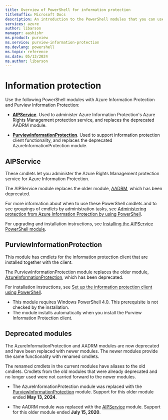 ```yaml
---
title: Overview of PowerShell for information protection
titleSuffix: Microsoft Docs
description: An introduction to the PowerShell modules that you can use with Azure Information Protection and Purview Information Protection.
services: azure
author: libarson
manager: aashishr
ms.product: purview
ms.service: purview-information-protection
ms.devlang: powershell
ms.topic: reference
ms.date: 05/13/2024
ms.author: libarson
---
```


# Information protection

Use the following PowerShell modules with Azure Information Protection and Purview Information Protection:

- **[AIPService](#aipservice)**. Used to administer Azure Information Protection's Azure Rights Management protection service, and replaces the deprecated AADRM module.

- **[PurviewInformationProtection](#purviewinformationprotection)**. Used to support information protection client functionality, and replaces the deprecated AzureInformationProtection module.

## AIPService

These cmdlets let you administer the Azure Rights Management protection service for Azure Information Protection.

The AIPService module replaces the older module, [AADRM](#deprecated-modules), which has been deprecated.

For more information about when to use these PowerShell cmdlets and to see groupings of cmdlets by administration tasks, see [Administering protection from Azure Information Protection by using PowerShell](/information-protection/deploy-use/administer-powershell).

For upgrading and installation instructions, see [Installing the AIPService PowerShell module](/information-protection/deploy-use/install-powershell).

## PurviewInformationProtection

This module has cmdlets for the information protection client that are installed together with the client.

The PurviewInformationProtection module replaces the older module, [AzureInformationProtection](#deprecated-modules), which has been deprecated.

For installation instructions, see [Set up the information protection client using PowerShell](setup-information-protection-client-powershell.md).

- This module requires Windows PowerShell 4.0. This prerequisite is not checked by the installation.
- The module installs automatically when you install the Purview Information Protection client.

## Deprecated modules

The AzureInformationProtection and AADRM modules are now deprecated and have been replaced with newer modules. The newer modules provide the same functionality with renamed cmdlets.

The renamed cmdlets in the current modules have aliases to the old cmdlets. Cmdlets from the old modules that were already deprecated and no longer used were not carried forward to the newer modules.

- The AzureInformationProtection module was replaced with the [PurviewInformationProtection](#purviewinformationprotection) module. Support for this older module ended **May 13, 2024**.

- The AADRM module was replaced with the [AIPService](#aipservice) module. Support for this older module ended **July 15, 2020**.  
